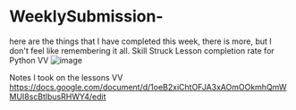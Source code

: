 # WeeklySubmission-
here are the things that I have completed this week, there is more, but I don't feel like remembering it all.
Skill Struck Lesson completion rate for Python VV
![image](https://github.com/user-attachments/assets/5a9b7505-375c-4715-acbb-67fba916f571)

Notes I took on the lessons VV
https://docs.google.com/document/d/1oeB2xiChtOFJA3xAOmOOkmhQmWMUI8scBtlbusRHWY4/edit
